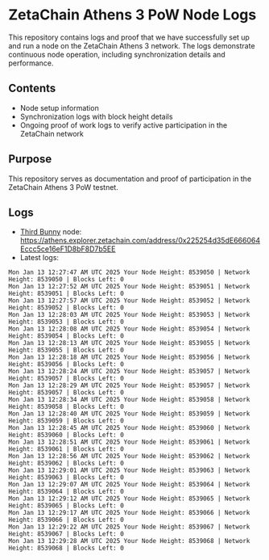# ZetaChain Athens 3 PoW Node Logs
This repository contains logs and proof that we have successfully set up and run a node on the ZetaChain Athens 3 network. The logs demonstrate continuous node operation, including synchronization details and performance.

## Contents
- Node setup information
- Synchronization logs with block height details
- Ongoing proof of work logs to verify active participation in the ZetaChain network

## Purpose
This repository serves as documentation and proof of participation in the ZetaChain Athens 3 PoW testnet.

## Logs

- [Third Bunny](https://thirdbunny.xyz/) node: https://athens.explorer.zetachain.com/address/0x225254d35dE666064Eccc5ce16eF1D8bF8D7b5EE
- Latest logs:
```
Mon Jan 13 12:27:47 AM UTC 2025 Your Node Height: 8539050 | Network Height: 8539050 | Blocks Left: 0
Mon Jan 13 12:27:52 AM UTC 2025 Your Node Height: 8539051 | Network Height: 8539051 | Blocks Left: 0
Mon Jan 13 12:27:57 AM UTC 2025 Your Node Height: 8539052 | Network Height: 8539052 | Blocks Left: 0
Mon Jan 13 12:28:03 AM UTC 2025 Your Node Height: 8539053 | Network Height: 8539053 | Blocks Left: 0
Mon Jan 13 12:28:08 AM UTC 2025 Your Node Height: 8539054 | Network Height: 8539054 | Blocks Left: 0
Mon Jan 13 12:28:13 AM UTC 2025 Your Node Height: 8539055 | Network Height: 8539055 | Blocks Left: 0
Mon Jan 13 12:28:18 AM UTC 2025 Your Node Height: 8539056 | Network Height: 8539056 | Blocks Left: 0
Mon Jan 13 12:28:24 AM UTC 2025 Your Node Height: 8539057 | Network Height: 8539057 | Blocks Left: 0
Mon Jan 13 12:28:29 AM UTC 2025 Your Node Height: 8539057 | Network Height: 8539057 | Blocks Left: 0
Mon Jan 13 12:28:34 AM UTC 2025 Your Node Height: 8539058 | Network Height: 8539058 | Blocks Left: 0
Mon Jan 13 12:28:40 AM UTC 2025 Your Node Height: 8539059 | Network Height: 8539059 | Blocks Left: 0
Mon Jan 13 12:28:45 AM UTC 2025 Your Node Height: 8539060 | Network Height: 8539060 | Blocks Left: 0
Mon Jan 13 12:28:51 AM UTC 2025 Your Node Height: 8539061 | Network Height: 8539061 | Blocks Left: 0
Mon Jan 13 12:28:56 AM UTC 2025 Your Node Height: 8539062 | Network Height: 8539062 | Blocks Left: 0
Mon Jan 13 12:29:01 AM UTC 2025 Your Node Height: 8539063 | Network Height: 8539063 | Blocks Left: 0
Mon Jan 13 12:29:07 AM UTC 2025 Your Node Height: 8539064 | Network Height: 8539064 | Blocks Left: 0
Mon Jan 13 12:29:12 AM UTC 2025 Your Node Height: 8539065 | Network Height: 8539065 | Blocks Left: 0
Mon Jan 13 12:29:17 AM UTC 2025 Your Node Height: 8539066 | Network Height: 8539066 | Blocks Left: 0
Mon Jan 13 12:29:22 AM UTC 2025 Your Node Height: 8539067 | Network Height: 8539067 | Blocks Left: 0
Mon Jan 13 12:29:28 AM UTC 2025 Your Node Height: 8539068 | Network Height: 8539068 | Blocks Left: 0
```
